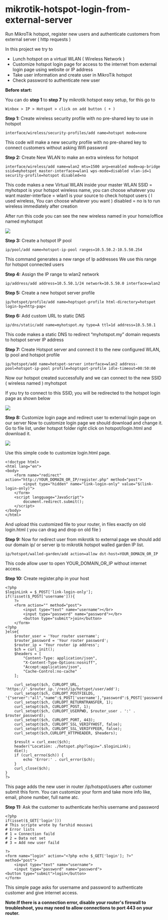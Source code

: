 # mikrotik-hotspot-login-from-external-server
Run MikroTik hotspot, register new users and authenticate customers from external server ( http requests )


In this project we try to
-	Lunch hotspot on a virtual WLAN ( Wireless Network )
-	Customize hotspot login page for access to the internet from external login page using website or IP address
-	Take user information and create user in MikroTik hotspot
-	Check password to authenticate new user

<b>Before start:</b>

You can do <b>step 1</b> to <b>step 7</b> by mikrotik hotspot easy setup, for this go to
```
Winbox > IP > Hotspot > click on add button ( + )
```

<b>Step 1:</b>
Create wireless security profile with no pre-shared key to use in hotspot
```
interface/wireless/security-profiles/add name=hotspot mode=none
```
This code will make a new security profile with no pre-shared key to connect customers without asking Wifi password

<b>Step 2:</b>
Create New WLAN to make an extra wireless for hotspot
```
interface/wireless/add name=wlan2 mtu=1500 arp=enabled mode=ap-bridge ssid=myhotspot master-interface=wlan1 wps-mode=disabled vlan-id=1 security-profile=hotspot disabled=no
```
This code makes a new Virtual WLAN inside your master WLAN
SSID =  myhotspot is your hotspot wireless name, you can choose whatever you want
master-interface = wlan1 is your source to check hotspot users ( I used wireless, You can choose whatever you want )
disabled = no is to run wireless immediately after creation

After run this code you can see the new wireless named in your home/office named myhotspot

<img src="./images/New-WLAN -myhotspot.jpg" align="center">

<b>Step 3:</b>
Create a hotspot IP pool
```
ip/pool/add name=hotspot-ip-pool ranges=10.5.50.2-10.5.50.254
```
This command generates a new range of Ip addresses
We use this range for hotspot connected users

<b>Step 4:</b>
Assign the IP range to wlan2 network
```
ip/address/add address=10.5.50.1/24 network=10.5.50.0 interface=wlan2
```

<b>Step 5:</b>
Create a new hotspot server profile
```
ip/hotspot/profile/add name=hoptspot-profile html-directory=hotspot login-by=http-pap<
```

<b>Step 6:</b>
Add custom URL to static DNS
```
ip/dns/static/add name=myhotspot.my type=A ttl=1d address=10.5.50.1
```
This code makes a static DNS to redirect “myhotspot.my” domain requests to hotspot server IP address

<b>Step 7:</b>
Create Hotspot server and connect it to the new configured WLAN, Ip pool and hotspot profile
```
ip/hotspot/add name=hotspot-server interface=wlan2 address-pool=hotspot-ip-pool profile=hoptspot-profile idle-timeout=00:50:00
```
Now our hotspot created successfully and we can connect to the new SSID ( wireless named )  myhotspot

If you try to connect to this SSID, you will be redirected to the hotspot login page as shown below

<img src="./images/hotspot default login.jpg" align="center">

<b>Step 8:</b>
Customize login page and redirect user to external login page on our server
Now to customize login page we should download and change it.
Go to file list, under hotspot folder right click on hotspot/login.html and download it.


<img src="./images/download file.png" align="center">


Use this simple code to customize login.html page.
```
<!doctype html>
<html lang="en">
<body>
    <form name="redirect" action="http://YOUR_DOMAIN_OR_IP/register.php" method="post">
        <input type="hidden" name="link-login-only" value="$(link-login-only)">
    </form>
    <script langguage="JavaScript">
        document.redirect.submit();
    </script>
</body>
</html>
```


And upload this customized file to your router, in files exactly on old login.html ( you can drag and drop on old file )

<b>Step 9:</b>
Now for redirect user from mikrotik to external page we should add our domain ip/ or server ip to mikrotik   hotspot walled garden IP list.
```
ip/hotspot/walled-garden/add action=allow dst-host=YOUR_DOMAIN_OR_IP
```
This code allow user to open YOUR_DOMAIN_OR_IP without internet access.

<b>Step 10:</b>
Create register.php in your host

```
<?php
$loginLink = $_POST['link-login-only'];
if(!isset($_POST['username'])){
    ?>
    <form action="" method="post">
        <input type="text" name="username"></br>
        <input type="password" name="password"></br>
        <button type="submit">join</button>
    </form>
<?php
}else{
    $router_user = 'Your router username';
    $router_password = 'Your router password';
    $router_ip = 'Your router ip address';
    $ch = curl_init();
    $headers = [
        "Content-Type: application/json",
        "X-Content-Type-Options:nosniff",
        "Accept:application/json",
        "Cache-Control:no-cache"
    ];
    
    curl_setopt($ch, CURLOPT_URL, 'https://'.$router_ip.'/rest/ip/hotspot/user/add');
    curl_setopt($ch, CURLOPT_POSTFIELDS, '{"server":"all","name":$_POST['username'],"password":$_POST['password']}');
    curl_setopt($ch, CURLOPT_RETURNTRANSFER, 1);
    curl_setopt($ch, CURLOPT_POST, 1);
    curl_setopt($ch, CURLOPT_USERPWD, $router_user . ':' . $router_password);
    curl_setopt($ch, CURLOPT_PORT, 443);
    curl_setopt($ch, CURLOPT_SSL_VERIFYHOST, false);
    curl_setopt($ch, CURLOPT_SSL_VERIFYPEER, false);
    curl_setopt($ch,CURLOPT_HTTPHEADER, $headers);

    $result = curl_exec($ch);
    header("Location: ./hotspot.php?login=".$loginLink);
    die();
    if (curl_errno($ch)) {
        echo 'Error:' . curl_error($ch);
    }
    curl_close($ch);
}
?>
```
This page adds the new user in router /ip/hotspot/users after customer submit this form.
You can customize your form and take more info like, email, phone number, full name atc.


<b>Step 11:</b>
Ask the customer to authenticate her/his username and password
```
<?php
if(isset($_GET['login']))
# This scripte wrote by farshid mousavi
# Error lists
# 1 = Connection faild
# 2 = Data not set
# 3 = Add new user faild

?>
<form name="login" action="<?php echo $_GET['login']; ?>" method="post">
    <input type="text" name="username">
    <input type="password" name="password">
<button type="submit">login</button>
</form>
```
This simple page asks for username and password to authenticate customer and give internet access.


<b>Note:If there is a connection error, disable your router's firewall to troubleshoot, you may need to allow connections to port 443 on your router.</b>


